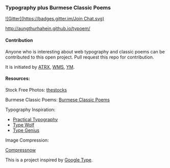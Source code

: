 ### Typography plus Burmese Classic Poems
[![Gitter](https://badges.gitter.im/Join Chat.svg)](https://gitter.im/aungthurhahein/typoem?utm_source=badge&utm_medium=badge&utm_campaign=pr-badge&utm_content=badge)

<a href="http://aungthurhahein.github.io/typoem/" target="_blank">http://aungthurhahein.github.io/typoem/</a>

#### Contribution
Anyone who is interesting about web typography and classic poems can be contributed to this open project. Pull request this repo for contribution.

It is initiated by <a href="https://github.com/aungthurhahein">ATRX</a>, <a href="https://github.com/winminsoe">WMS</a>, <a href="https://github.com/yemaw">YM</a>.


#### Resources:

Stock Free Photos: <a href="http://thestocks.im/" target="_blank">thestocks</a>

Burmese Classic Poems: <a href="https://drive.google.com/file/d/0B-5hWRvjB-AYV2ltaWx1SmlvN0U/view?usp=sharing" target="_blank">Burmese Classic Poems</a>

Typography Inspiration: 

* <a href="http://practicaltypography.com/" target="_blank">Practical Typography</a>
* <a href="http://www.typewolf.com/" target="_blank">Type Wolf</a>
* <a href="http://www.typegenius.com/" target="blank">Type Genius</a>

Image Compression:

<a href="http://compressnow.com/" target="blank">Compressnow</a>

This is a project inspired by <a href="http://femmebot.github.io/google-type/" target="_blank">Google Type</a>.



